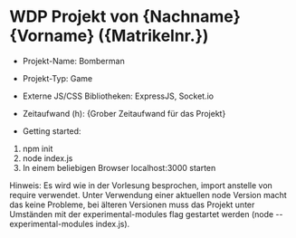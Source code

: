 # WDP Projekt von {Nachname} {Vorname} ({Matrikelnr.})

* Projekt-Name: Bomberman
* Projekt-Typ: Game
* Externe JS/CSS Bibliotheken: 
  ExpressJS, Socket.io
* Zeitaufwand (h): {Grober Zeitaufwand für das Projekt}

* Getting started: 
1) npm init
2) node index.js
3) In einem beliebigen Browser localhost:3000 starten

Hinweis: Es wird wie in der Vorlesung besprochen, import anstelle von require verwendet. Unter Verwendung einer aktuellen node Version macht das keine Probleme, bei älteren Versionen muss das Projekt unter Umständen mit der experimental-modules flag gestartet werden (node --experimental-modules index.js).
